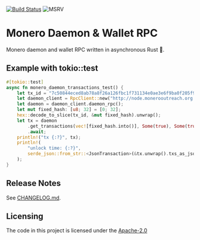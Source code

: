 [![Build Status](https://img.shields.io/github/workflow/status/monero-ecosystem/monero-rpc-rs/Continuous%20integration)](https://github.com/monero-ecosystem/monero-rpc-rs/blob/master/.github/workflows/main.yml)
![MSRV](https://img.shields.io/badge/MSRV-1.51.0-blue)

# Monero Daemon & Wallet RPC

Monero daemon and wallet RPC written in asynchronous Rust :crab:.

## Example with tokio::test

```rust
#[tokio::test]
async fn monero_daemon_transactions_test() {
    let tx_id = "7c50844eced8ab78a8f26a126fbc1f731134e0ae3e6f9ba0f205f98c1426ff60".to_string();
    let daemon_client = RpcClient::new("http://node.monerooutreach.org:18081".to_string());
    let daemon = daemon_client.daemon_rpc();
    let mut fixed_hash: [u8; 32] = [0; 32];
    hex::decode_to_slice(tx_id, &mut fixed_hash).unwrap();
    let tx = daemon
        .get_transactions(vec![fixed_hash.into()], Some(true), Some(true))
        .await;
    println!("tx {:?}", tx);
    println!(
        "unlock time: {:?}",
        serde_json::from_str::<JsonTransaction>(&tx.unwrap().txs_as_json.unwrap()[0])
    );
}
```

## Release Notes

See [CHANGELOG.md](CHANGELOG.md).

## Licensing

The code in this project is licensed under the [Apache-2.0](LICENSE)
